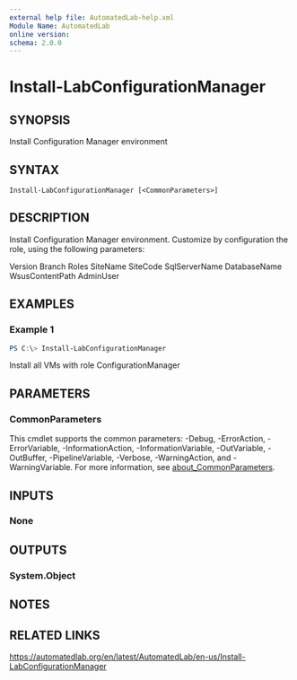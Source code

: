 ```yaml
---
external help file: AutomatedLab-help.xml
Module Name: AutomatedLab
online version:
schema: 2.0.0
---
```


# Install-LabConfigurationManager

## SYNOPSIS
Install Configuration Manager environment

## SYNTAX

```
Install-LabConfigurationManager [<CommonParameters>]
```

## DESCRIPTION
Install Configuration Manager environment. Customize by
configuration the role, using the following parameters:

Version
Branch
Roles
SiteName
SiteCode
SqlServerName
DatabaseName 
WsusContentPath 
AdminUser 

## EXAMPLES

### Example 1
```powershell
PS C:\> Install-LabConfigurationManager
```

Install all VMs with role ConfigurationManager

## PARAMETERS

### CommonParameters
This cmdlet supports the common parameters: -Debug, -ErrorAction, -ErrorVariable, -InformationAction, -InformationVariable, -OutVariable, -OutBuffer, -PipelineVariable, -Verbose, -WarningAction, and -WarningVariable. For more information, see [about_CommonParameters](http://go.microsoft.com/fwlink/?LinkID=113216).

## INPUTS

### None

## OUTPUTS

### System.Object
## NOTES

## RELATED LINKS
https://automatedlab.org/en/latest/AutomatedLab/en-us/Install-LabConfigurationManager
